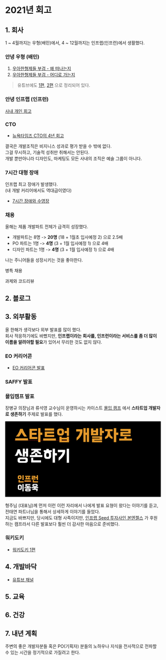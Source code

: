 # 2021년 회고

## 1. 회사

1 ~ 4월까지는 우형(배민)에서, 4 ~ 12월까지는 인프랩(인프런)에서 생활했다. 

### 안녕 우형 (배민)

1) [우아한형제들 부검 - 왜 떠나는지](https://jojoldu.tistory.com/562)
2) [우아한형제들 부검 - 어디로 가는지](https://jojoldu.tistory.com/564)

> 유튜브에도 [1편](https://www.youtube.com/watch?v=kE0qicg9Kl0), [2편](https://www.youtube.com/watch?v=TK6gJkaeaWw) 으로 정리되어 있다.  


### 안녕 인프랩 (인프런)


[사내 개인 회고](https://doc.clickup.com/d/3gfz7-5843/log/3gfz7-85685/%ED%96%A5%EB%A1%9C)

### CTO 

* [뉴욕타임즈 CTO의 4년 회고](https://news.hada.io/topic?id=2016)

결국은 개발조직은 비지니스 성과로 평가 받을 수 밖에 없다.  
그걸 무시하고, 기술적 성취만 취해서는 안된다.  
개발 뿐만아니라 디자인도, 마케팅도 모든 사내의 조직은 예술 그룹이 아니다.

### 7시간 대형 장애

인프랩 최고 장애가 발생했다.  
(내 개발 커리어에서도 역대급이였다)

* [7시간 장애와 수영장](https://jojoldu.tistory.com/578)

### 채용

올해는 제품 개발파트 전체가 급격히 성장했다.

* 개발파트는 8명 -> **20명** (18 + 1월초 입사예정 2) 으로 2.5배
* PO 파트는 1명 -> **4명** (3 + 1월 입사예정 1) 으로 4배
* 디자인 파트는 1명 -> **4명** (3 + 1월 입사예정 1) 으로 4배

나는 주니어들을 성장시키는 것을 좋아한다.

병특 채용

과제와 코드리뷰



## 2. 블로그


## 3. 외부활동

올 한해가 생각보다 외부 발표를 많이 했다.  
회사 적응하기에도 바빴지만, **인프랩이라는 회사를, 인프런이라는 서비스를 좀 더 많이 이름을 알려야할 필요**가 있어서 무리한 것도 없지 않다.

### EO 커리어콘

* [EO 커리어콘 발표](https://jojoldu.tistory.com/notice/554)

### SAFFY 발표

### 몰입캠프 발표

장병규 의장님과 류석영 교수님이 운영하시는 카이스트 [몰입 캠프](https://madcamp.io/) 에서 **스타트업 개발자로 생존하기** 주제로 발표를 했다. 

![kaist](./images/kaist.png)

형주님 (대표님)께 먼저 이런 이런 자리에서 나에게 발표 요쳥이 왔다는 이야기를 듣고, 전태연 파트너님을 통해서 상세하게 이야기를 들었다.  
지금도 바쁘지만, 당시에도 대형 
사족이지만, [인프랩 Seed 투자사인 본엔젤스](https://www.hyungjoo.me/%ec%9d%b8%ed%94%84%eb%9e%a9-%ec%9e%ac%eb%ac%b4%ec%a0%81-log-2/) 가 후원하는 캠프라서 다른 발표보다 훨씬 더 감사한 마음으로 준비했다.  


### 워키도키

* [워키도키 1편](https://www.youtube.com/watch?v=wfInwxT0UUA)

## 4. 개발바닥

* [유튜브 채널](https://www.youtube.com/channel/UCSEOUzkGNCT_29EU_vnBYjg)

## 5. 교육


## 6. 건강

## 7. 내년 계획

주변의 좋은 개발자분들 혹은 PO(기획자) 분들의 노하우나 지식을 전사적으로 전파할 수 있는 시간을 정기적으로 가질려고 한다.  

